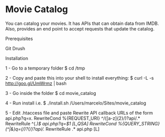 Movie Catalog
=============

You can catalog your movies.
It has APIs that can obtain data from IMDB.
Also, provides an end point to accept requests that update the catalog.


Prerequisites

Git
Drush

Installation

  1 - Go to a temporary folder
  $ cd /tmp

  2 - Copy and paste this into your shell to install everything:
  $ curl -L -s http://goo.gl/UmWrmz | bash

  3 - Go inside the folder
  $ cd movie_catalog
  
  4 - Run install i.e.
  $ ./install.sh /Users/marcelo/Sites/movie_catalog

  5 - Edit .htaccess file and paste
  	Rewrite API callback URLs of the form api.php?q=x.
	RewriteCond %{REQUEST_URI} ^\/([a-z]{2}\/)?api\/.*
	RewriteRule ^(.*)$ api.php?q=$1 [L,QSA]
	RewriteCond %{QUERY_STRING} (^|&)q=(\/)?(\/)?api\/.*
	RewriteRule .* api.php [L]
	